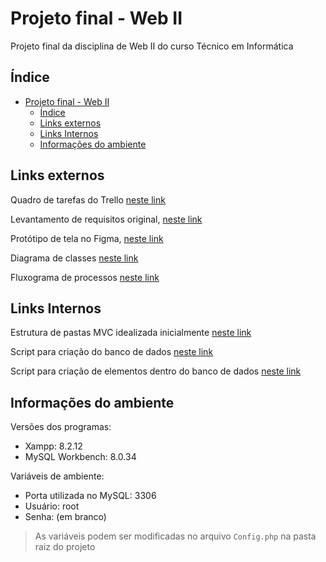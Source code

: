 # Projeto final - Web II

Projeto final da disciplina de Web II do curso Técnico em Informática

## Índice

- [Projeto final - Web II](#projeto-final---web-ii)
  - [Índice](#índice)
  - [Links externos](#links-externos)
  - [Links Internos](#links-internos)
  - [Informações do ambiente](#informações-do-ambiente)

## Links externos

Quadro de tarefas do Trello [neste link](https://trello.com/invite/b/XLYte3T4/ATTIbcda5e0c235e90f55aa39489d3fd1725E6F8D5E6/assis-brasil-noite)

Levantamento de requisitos original, [neste link](https://docs.google.com/document/d/1RAR_Hry-Oa3pwCRsgYGOcm5L7HKt5efQbejKSsrCAIk/edit?usp=sharing)

Protótipo de tela no Figma, [neste link](https://www.figma.com/community/file/1310273585439482768)

Diagrama de classes [neste link](https://lucid.app/lucidchart/invitations/accept/inv_820655b4-75b2-46eb-85a5-676e9abfa09b)

Fluxograma de processos [neste link](https://lucid.app/lucidchart/16150dc4-73be-4cf6-9209-331a17ee4807/edit?page=0_0#)

## Links Internos

Estrutura de pastas MVC idealizada inicialmente [neste link](.docs/v1_estrutura_pastas.jpeg)

Script para criação do banco de dados [neste link](.docs/v1_script_cria_banco_dados.txt)

Script para criação de elementos dentro do banco de dados [neste link](.docs/v1_script_cria_itens.txt)

## Informações do ambiente

Versões dos programas:

- Xampp: 8.2.12
- MySQL Workbench: 8.0.34

Variáveis de ambiente:

- Porta utilizada no MySQL: 3306
- Usuário: root
- Senha: (em branco)

> As variáveis podem ser modificadas no arquivo `Config.php` na pasta raiz do projeto
